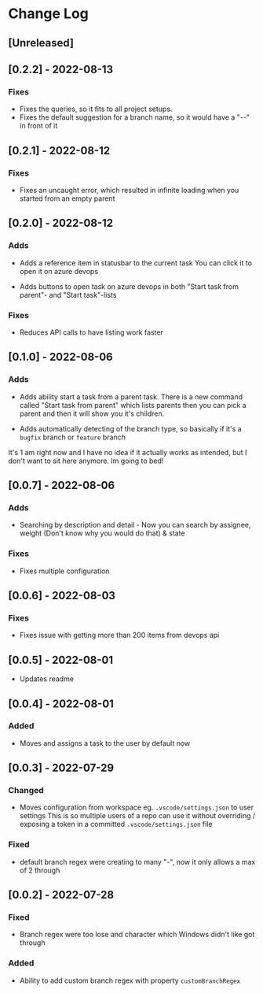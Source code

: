 # Change Log

## [Unreleased]

## [0.2.2] - 2022-08-13

### Fixes

- Fixes the queries, so it fits to all project setups.
- Fixes the default suggestion for a branch name, so it would have a "--" in front of it

## [0.2.1] - 2022-08-12

### Fixes

- Fixes an uncaught error, which resulted in infinite loading when you started from an empty parent

## [0.2.0] - 2022-08-12

### Adds

- Adds a reference item in statusbar to the current task
You can click it to open it on azure devops

- Adds buttons to open task on azure devops in both "Start task from parent"- and "Start task"-lists

### Fixes

- Reduces API calls to have listing work faster

## [0.1.0] - 2022-08-06

### Adds

- Adds ability start a task from a parent task.
There is a new command called "Start task from parent" which lists parents then you can pick a parent and then it will show you it's children.

- Adds automatically detecting of the branch type, so basically if it's a `bugfix` branch or `feature` branch

It's 1 am right now and I have no idea if it actually works as intended, but I don't want to sit here anymore. Im going to bed!

## [0.0.7] - 2022-08-06

### Adds

- Searching by description and detail - Now you can search by assignee, weight (Don't know why you would do that) & state

### Fixes

- Fixes multiple configuration

## [0.0.6] - 2022-08-03

### Fixes

- Fixes issue with getting more than 200 items from devops api

## [0.0.5] - 2022-08-01

- Updates readme

## [0.0.4] - 2022-08-01

### Added

- Moves and assigns a task to the user by default now

## [0.0.3] - 2022-07-29

### Changed

- Moves configuration from workspace eg. `.vscode/settings.json` to user settings
This is so multiple users of a repo can use it without overriding / exposing a token in a committed `.vscode/settings.json` file

### Fixed

- default branch regex were creating to many "-", now it only allows a max of 2 through

## [0.0.2] - 2022-07-28

### Fixed

- Branch regex were too lose and character which Windows didn't like got through

### Added

- Ability to add custom branch regex with property `customBranchRegex`
